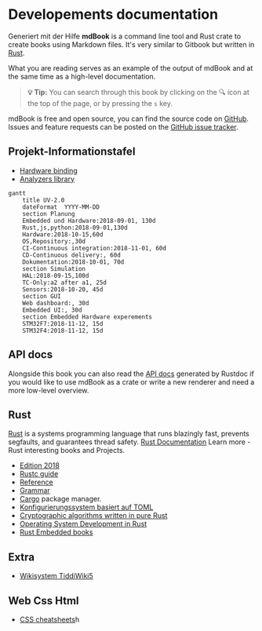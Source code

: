 # Developements documentation

Generiert mit der Hilfe **mdBook**
is a command line tool and Rust crate to create books using Markdown
files. It's very similar to Gitbook but written in
[Rust](http://www.rust-lang.org).

What you are reading serves as an example of the output of mdBook and at the
same time as a high-level documentation.

> **💡 Tip:** You can search through this book by clicking on the 🔍 icon at the
> top of the page, or by pressing the `s` key.

mdBook is free and open source, you can find the source code on
[GitHub](https://github.com/rust-lang-nursery/mdBook). Issues and feature
requests can be posted on the [GitHub issue tracker](https://github.com/rust-lang-nursery/mdBook/issues).

## Projekt-Informationstafel

* [Hardware binding]()
* [Analyzers library]()

```mermaid
gantt
    title UV-2.0
    dateFormat  YYYY-MM-DD
    section Planung
    Embedded und Hardware:2018-09-01, 130d
    Rust,js,python:2018-09-01,130d
    Hardware:2018-10-15,60d
    OS,Repository:,30d
    CI-Continuous integration:2018-11-01, 60d
    CD-Continuous delivery:, 60d
    Dokumentation:2018-10-01, 70d
    section Simulation
    HAL:2018-09-15,100d
    TC-Only:a2 after a1, 25d
    Sensors:2018-10-20, 45d
    section GUI
    Web dashboard:, 30d
    Embedded UI:, 30d
    section Embedded Hardware experements
    STM32F7:2018-11-12, 15d
    STM32F4:2018-11-12, 15d
```

<!-- 
```mermaid
gantt
        dateFormat  YYYY-MM-DD
        title Examplr GANTT diagram functionality to mermaid
        section A section
        Completed task            :done,    des1, 2014-01-06,2014-01-08
        Active task               :active,  des2, 2014-01-09, 3d
        Future task               :         des3, after des2, 5d
        Future task2               :         des4, after des3, 5d
        section Critical tasks
        Completed task in the critical line :crit, done, 2014-01-06,24h
        Implement parser and jison          :crit, done, after des1, 2d
        Create tests for parser             :crit, active, 3d
        Future task in critical line        :crit, 5d
        Create tests for renderer           :2d
        Add to mermaid                      :1d

``` -->

## API docs

Alongside this book you can also read the [API docs](https://docs.rs/mdbook/*/mdbook/) generated by Rustdoc if you would like
to use mdBook as a crate or write a new renderer and need a more low-level
overview.

## Rust

[Rust](https://www.rust-lang.org/en-US/) is a systems programming language that runs blazingly fast, prevents segfaults, and guarantees thread safety.
[Rust Documentation](https://www.rust-lang.org/en-US/documentation.html)
Learn more - Rust interesting books and Projects.

* [Edition 2018](https://rust-lang-nursery.github.io/edition-guide/)
* [Rustc guide](https://rust-lang-nursery.github.io/rustc-guide/)
* [Reference](https://doc.rust-lang.org/nightly/reference/)
* [Grammar](https://doc.rust-lang.org/nightly/grammar.html)
* [Cargo](https://doc.rust-lang.org/cargo/index.html) package manager.
* [Konfigurierungssystem basiert auf TOML](https://docs.rs/toml/0.4.8/toml/)
* [Cryptographic algorithms written in pure Rust](https://github.com/RustCrypto)
* [Operating System Development in Rust](https://github.com/rust-osdev)
* [Rust Embedded books](https://rust-embedded.github.io/bookshelf/)

## Extra

- [Wikisystem TiddiWiki5](https://github.com/Jermolene/TiddlyWiki5)

## Web Css Html

- [CSS cheatsheets](https://devhints.io/)h
